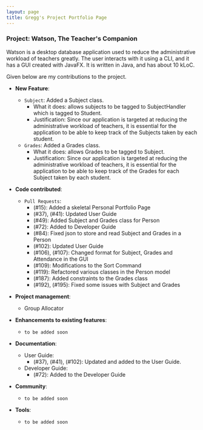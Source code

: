 ```yaml
---
layout: page
title: Gregg's Project Portfolio Page
---
```


### Project: Watson, The Teacher's Companion

Watson is a desktop database application used to reduce the administrative workload of teachers greatly. The user
interacts with it using a CLI, and it has a GUI created with JavaFX. It is written in Java, and has about 10 kLoC.

Given below are my contributions to the project.

* **New Feature**:
    * `Subject`: Added a Subject class.
        * What it does: allows subjects to be tagged to SubjectHandler which is tagged to Student.
        * Justification: Since our application is targeted at reducing the administrative workload of teachers, it is
          essential for the application to be able to keep track of the Subjects taken by each student.
    * `Grades`: Added a Grades class.
        * What it does: allows Grades to be tagged to Subject.
        * Justification: Since our application is targeted at reducing the administrative workload of teachers, it is
          essential for the application to be able to keep track of the Grades for each Subject taken by each student.

* **Code contributed**:
    * `Pull Requests`:
        * (#15): Added a skeletal Personal Portfolio Page
        * (#37), (#41): Updated User Guide
        * (#49): Added Subject and Grades class for Person
        * (#72): Added to Developer Guide
        * (#84): Fixed json to store and read Subject and Grades in a Person
        * (#102): Updated User Guide
        * (#106), (#107): Changed format for Subject, Grades and Attendance in the GUI
        * (#109): Modifications to the Sort Command
        * (#119): Refactored various classes in the Person model
        * (#187): Added constraints to the Grades class
        * (#192), (#195): Fixed some issues with Subject and Grades

* **Project management**:
    * Group Allocator 

* **Enhancements to existing features**:
    * `to be added soon`

* **Documentation**:
    * User Guide:
        * (#37), (#41), (#102): Updated and added to the User Guide. 
    * Developer Guide:
        * (#72): Added to the Developer Guide
* **Community**:
    * `to be added soon`

* **Tools**:
    * `to be added soon`
